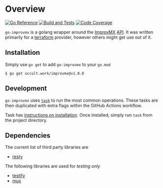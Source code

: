 # Overview

[![Go Reference][badge-svg]][badge-link]
[![Build and Tests][tests-svg]][tests-link]
[![Code Coverage][codecov-svg]][codecov-link]

`go-improvmx` is a golang wrapper around the [ImprovMX][1] [API][2]. It was
written primarily for a [terraform][3] provider, however others might get use
out of it.

## Installation

Simply use `go get` to add `go-improvmx` to your `go.mod`

```console
$ go get occult.work/improvmx@v1.0.0
```

## Development

`go-improvmx` uses [`task`][4] to run the most common operations. These tasks
are then duplicated with extra flags within the GitHub Actions workflow.

Task has [instructions on installation](https://taskfile.dev/#/installation).
Once installed, simply run `task` from the project directory.

## Dependencies

The current list of third party libraries are

 - [resty](https://github.com/go-resty/resty)

The following libraries are used for *testing only*

 - [testify](https://github.com/stretchr/testify)
 - [mux](https://github.com/gorilla/mux)

[1]: https://improvmx.com/
[2]: https://improvmx.com/api/
[3]: https://www.terraform.io/
[4]: https://github.com/go-task/task

[codecov-svg]: https://codecov.io/gh/bruxisma/go-improvmx/branch/main/graph/badge.svg?token=4ngB0iw6qf
[tests-svg]: https://github.com/bruxisma/go-improvmx/actions/workflows/tests.yml/badge.svg
[badge-svg]: https://pkg.go.dev/badge/occult.work/improvmx.svg

[codecov-link]: https://codecov.io/gh/bruxisma/go-improvmx
[tests-link]: https://github.com/bruxisma/go-improvmx/actions/workflows/tests.yml
[badge-link]: https://pkg.go.dev/occult.work/improvmx
